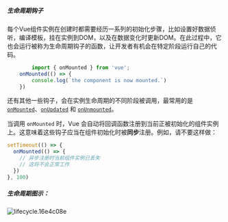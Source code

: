 ##### 生命周期钩子

每个Vue组件实例在创建时都需要经历一系列的初始化步骤，比如设置好数据侦听，编译模板，挂在实例到DOM，以及在数据变化时更新DOM。在此过程中，它也会运行被称为生命周期钩子的函数，让开发者有机会在特定阶段运行自己的代码。

```js
		import { onMounted } from 'vue';
    onMounted(() => {
        console.log(`the component is now mounted.`)
    })
```

还有其他一些钩子，会在实例生命周期的不同阶段被调用，最常用的是 [`onMounted`](https://cn.vuejs.org/api/composition-api-lifecycle.html#onmounted)、[`onUpdated`](https://cn.vuejs.org/api/composition-api-lifecycle.html#onupdated) 和 [`onUnmounted`](https://cn.vuejs.org/api/composition-api-lifecycle.html#onunmounted)。

当调用 `onMounted` 时，Vue 会自动将回调函数注册到当前正被初始化的组件实例上。这意味着这些钩子应当在组件初始化时被**同步**注册。例如，请不要这样做：

```js
setTimeout(() => {
  onMounted(() => {
    // 异步注册时当前组件实例已丢失
    // 这将不会正常工作
  })
}, 100)
```

##### 生命周期图示：



![lifecycle.16e4c08e](/Users/lilysong/Documents/lily/Vue3/rejoice-20230720/src/assets/lifecycle.16e4c08e.png)

